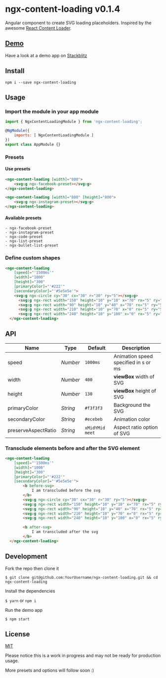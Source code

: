 # ngx-content-loading v0.1.4

Angular component to create SVG loading placeholders. Inspired by the awesome [React Content Loader](https://github.com/danilowoz/react-content-loader).

## [Demo](https://ngx-content-loading.stackblitz.io/)

Have a look at a demo app on [Stackblitz](https://ngx-content-loading.stackblitz.io/)


## Install


    npm i --save ngx-content-loading


## Usage

### Import the module in your app module

```javascript
import { NgxContentLoadingModule } from 'ngx-content-loading';

@NgModule({
    imports: [ NgxContentLoadingModule ]
})
export class AppModule {}

```

### Presets

#### Use presets

```html
<ngx-content-loading [width]="800">
    <svg:g ngx-facebook-preset></svg:g>
</ngx-content-loading>

<ngx-content-loading [width]="800" [height]="800">
    <svg:g ngx-instagram-preset></svg:g>
</ngx-content-loading>
```

#### Available presets
    - ngx-facebook-preset
    - ngx-instagram-preset
    - ngx-code-preset
    - ngx-list-preset
    - ngx-bullet-list-preset


### Define custom shapes

```html
<ngx-content-loading 
    [speed]="'1500ms'"
    [width]="1000"
    [height]="300"
    [primaryColor]="'#222'"
    [secondaryColor]="'#5e5e5e'">
    <svg:g ngx-circle cy="30" cx="30" r="30" ry="5"></svg:g>
      <svg:g ngx-rect width="150" height="10" y="10" x="70" rx="5" ry="5"></svg:g>
      <svg:g ngx-rect width="90" height="10" y="40" x="70" rx="5" ry="5"></svg:g>
      <svg:g ngx-rect width="210" height="10" y="70" x="0" rx="5" ry="5"></svg:g>
      <svg:g ngx-rect width="240" height="10" y="100" x="0" rx="5" ry="5"></svg:g>
  </ngx-content-loading>
```

## API

| Name                | Type     | Default         | Description                                                     |
| ------------------- | -------- | --------------- | --------------------------------------------------------------- |
| speed               | _Number_ | `1000ms`        | Animation speed specified in s or ms                            |
| width               | _Number_ | `400`           | **viewBox** width of SVG                                        |
| height              | _Number_ | `130`           | **viewBox** height of SVG                                       |
| primaryColor        | _String_ | `#f3f3f3`       | Background the SVG                                              |
| secondaryColor      | _String_ | `#ecebeb`       | Animation color                                                 |
| preserveAspectRatio | _String_ | `xMidYMid meet` | Aspect ratio option of SVG                                      |


### Transclude elements before and after the SVG element

```html
<ngx-content-loading 
    [speed]="'1500ms'"
    [width]="1000"
    [height]="300"
    [primaryColor]="'#222'"
    [secondaryColor]="'#5e5e5e'">
        <b before-svg>
            I am transcluded before the svg
        </b>
        <svg:g ngx-circle cy="30" cx="30" r="30" ry="5"></svg:g>
        <svg:g ngx-rect width="150" height="10" y="10" x="70" rx="5" ry="5"></svg:g>
        <svg:g ngx-rect width="90" height="10" y="40" x="70" rx="5" ry="5"></svg:g>
        <svg:g ngx-rect width="210" height="10" y="70" x="0" rx="5" ry="5"></svg:g>
        <svg:g ngx-rect width="240" height="10" y="100" x="0" rx="5" ry="5"></svg:g>
        
        <b after-svg>
            I am transcluded after the svg
        </b>
  </ngx-content-loading>
```

## Development

Fork the repo then clone it

`$ git clone git@github.com:YourUsername/ngx-content-loading.git && cd ngx-content-loading`

Install the dependencies

`$ yarn` or `npm i`

Run the demo app

`$ npm start`

## License

[MIT](https://github.com/gbuomprisco/ngx-content-loading/blob/master/LICENSE)

Please notice this is a work in progress and may not be ready for production usage.

More presets and options will follow soon :)
